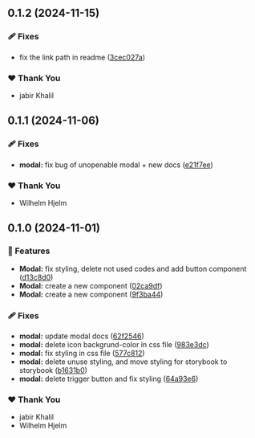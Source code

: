 ## 0.1.2 (2024-11-15)

### 🩹 Fixes

- fix the link path in readme ([3cec027a](https://github.com/migrationsverket/midas/commit/3cec027a))

### ❤️  Thank You

- jabir Khalil

## 0.1.1 (2024-11-06)

### 🩹 Fixes

- **modal:** fix bug of unopenable modal + new docs ([e21f7ee](https://github.com/migrationsverket/midas/commit/e21f7ee))

### ❤️  Thank You

- Wilhelm Hjelm

## 0.1.0 (2024-11-01)

### 🚀 Features

- **Modal:** fix styling, delete not used codes and add button component ([d13c8d0](https://github.com/migrationsverket/midas/commit/d13c8d0))
- **Modal:** create a new component ([02ca9df](https://github.com/migrationsverket/midas/commit/02ca9df))
- **Modal:** create a new component ([9f3ba44](https://github.com/migrationsverket/midas/commit/9f3ba44))

### 🩹 Fixes

- **modal:** update modal docs ([62f2546](https://github.com/migrationsverket/midas/commit/62f2546))
- **modal:** delete icon backgrund-color in css file ([983e3dc](https://github.com/migrationsverket/midas/commit/983e3dc))
- **modal:** fix styling in css file ([577c812](https://github.com/migrationsverket/midas/commit/577c812))
- **modal:** delete unuse styling, and move styling for storybook to storybook ([b1631b0](https://github.com/migrationsverket/midas/commit/b1631b0))
- **modal:** delete trigger button and fix styling ([64a93e6](https://github.com/migrationsverket/midas/commit/64a93e6))

### ❤️  Thank You

- jabir Khalil
- Wilhelm Hjelm